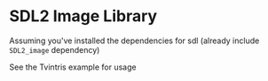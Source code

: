 # SDL2 Image Library
Assuming you've installed the dependencies for sdl (already include `SDL2_image` dependency)

See the Tvintris example for usage
